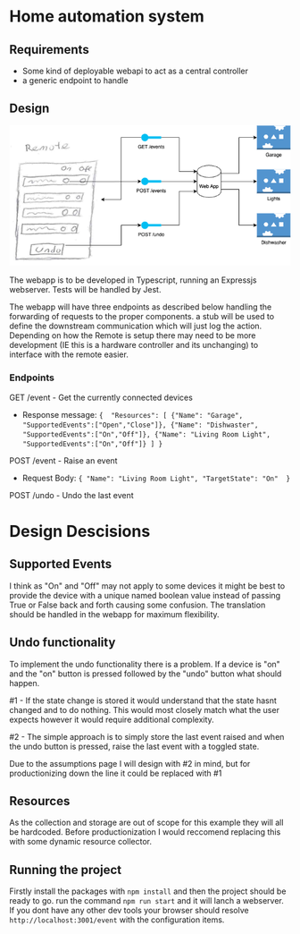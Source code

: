 # Home automation system

## Requirements

- Some kind of deployable webapi to act as a central controller
- a generic endpoint to handle 

## Design

<img src="./axcDiagram.drawio.png">

The webapp is to be developed in Typescript, running an Expressjs webserver. Tests will be handled by Jest.

The webapp will have three endpoints as described below handling the forwarding of requests to the proper components. a stub will be used to define the downstream communication which will just log the action. Depending on how the Remote is setup there may need to be more development (IE this is a hardware controller and its unchanging) to interface with the remote easier.

### Endpoints
GET /event - Get the currently connected devices
- Response message: `
{ 
    "Resources": [
        {"Name": "Garage", "SupportedEvents":["Open","Close"]},
        {"Name": "Dishwaster", "SupportedEvents":["On","Off"]},
        {"Name": "Living Room Light", "SupportedEvents":["On","Off"]}
    ]
}
`

POST /event - Raise an event
- Request Body: `
{
    "Name": "Living Room Light",
    "TargetState": "On" 
}
`

POST /undo - Undo the last event

# Design Descisions

## Supported Events

I think as "On" and "Off" may not apply to some devices it might be best to provide the device with a unique named boolean value instead of passing True or False back and forth causing some confusion. The translation should be handled in the webapp for maximum flexibility.

## Undo functionality

To implement the undo functionality there is a problem. If a device is "on" and the "on" button is pressed followed by the "undo" button what should happen. 

#1 - If the state change is stored it would understand that the state hasnt changed and to do nothing. This would most closely match what the user expects however it would require additional complexity.

#2 - The simple approach is to simply store the last event raised and when the undo button is pressed, raise the last event with a toggled state.

Due to the assumptions page I will design with #2 in mind, but for productionizing down the line it could be replaced with #1

## Resources

As the collection and storage are out of scope for this example they will all be hardcoded. Before productionization I would reccomend replacing this with some dynamic resource collector.

## Running the project


Firstly install the packages with `npm install` and then the project should be ready to go.
run the command `npm run start` and it will lanch a webserver.
If you dont have any other dev tools your browser should resolve `http://localhost:3001/event` with the configuration items.